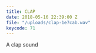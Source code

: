 ```yaml
---
title: CLAP
date: 2018-05-16 22:39:00 Z
file: "/uploads/clap-1e7cab.wav"
keycode: 71
---
```


A clap sound